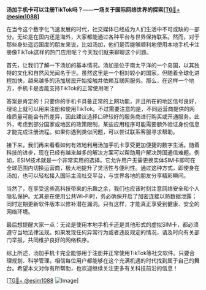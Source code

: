 **汤加手机卡可以注册TikTok吗？——一场关于国际网络世界的探索[[TG💪+ @esim1088](https://t.me/s/esim1088)]**

在当今这个数字化飞速发展的时代，社交媒体已经成为人们生活中不可或缺的一部分。无论是在国内还是海外，大家都能通过各种平台与世界保持联系。然而，对于那些身处遥远国度的朋友来说，比如汤加，他们是否能够顺利地使用本地手机卡注册像TikTok这样的热门应用呢？今天我们就来聊聊这个问题。

首先，让我们了解一下汤加的基本情况。汤加是位于南太平洋的一个岛国，以其独特的文化和自然风光闻名于世。虽然这里是一个相对较小的国家，但随着全球化进程加快，越来越多的汤加居民开始接触并依赖互联网服务。那么，在这样一个地方，手机卡是否能支持TikTok的正常使用呢？

答案是肯定的！只要你的手机卡具备正常的上网功能，并且所在的地区信号良好，理论上就可以用来注册和使用TikTok。不过需要注意的是，不同运营商提供的网络质量可能会有所差异，因此建议选择口碑较好的服务商进行购买或开通服务。此外，考虑到部分国家或地区的政策限制，某些应用程序可能需要额外验证身份信息才能完成注册流程。如果你遇到类似问题，可以尝试联系客服寻求帮助。

接下来，我们再来看看如何有效地利用汤加手机卡享受更加便捷的数字生活。随着科技的进步，现在已经有越来越多的解决方案可以帮助用户解决跨国通信难题。例如，ESIM技术就是一个非常实用的选择。它允许用户无需更换实体SIM卡即可在全球范围内切换运营商，极大地提升了灵活性与便利性。通过这种方式，即使身在汤加，也可以轻松接入国际主流社交平台，与世界各地的朋友分享精彩瞬间。

当然了，在享受这些高科技带来的乐趣之余，我们也应该时刻注意网络安全和个人隐私保护。尤其是在使用公共Wi-Fi时，务必确保开启了加密连接以防数据泄露；同时定期更新软件版本以修补潜在漏洞。只有这样，才能真正享受到健康、安全的网络环境。

最后想提醒大家一点：无论是使用本地手机卡还是其他形式的虚拟SIM卡，都必须遵守当地法律法规。如果发现任何异常行为或者违反规定的情况，请及时向有关部门举报，共同维护良好的网络秩序。

综上所述，汤加手机卡完全能够用于注册并正常使用TikTok等社交软件。只要合理规划、科学管理，相信每位用户都能够在这个充满机遇的时代找到属于自己的舞台。希望本文对你有所帮助，也欢迎继续关注更多有关科技前沿的信息！

[[TG💪+ @esim1088](https://t.me/s/esim1088) ![Image](https://i.postimg.cc/4NQfJmqS/Snipaste-2025-05-13-00-14-12.png)]